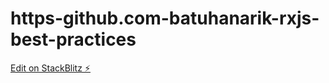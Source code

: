 # https-github.com-batuhanarik-rxjs-best-practices

[Edit on StackBlitz ⚡️](https://stackblitz.com/edit/rxjs-pmrgr3)
